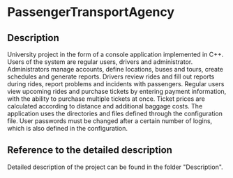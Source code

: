 # PassengerTransportAgency
## Description
University project in the form of a console application implemented in C++. Users of the system are regular users, drivers and administrator. Administrators manage accounts, define locations, buses and tours, create schedules and generate reports. Drivers review rides and fill out reports during rides, report problems and incidents with passengers. Regular users view upcoming rides and purchase tickets by entering payment information, with the ability to purchase multiple tickets at once. Ticket prices are calculated according to distance and additional baggage costs. The application uses the directories and files defined through the configuration file. User passwords must be changed after a certain number of logins, which is also defined in the configuration.
## Reference to the detailed description
Detailed description of the project can be found in the folder "Description".